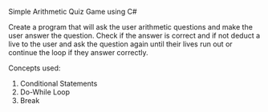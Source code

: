 Simple Arithmetic Quiz Game using C#

Create a program that will ask the user arithmetic questions and make the user answer the question.
Check if the answer is correct and if not deduct a live to the user and ask the question again until their lives run out or continue the loop if they answer correctly.

Concepts used:
1. Conditional Statements
2. Do-While Loop
3. Break
